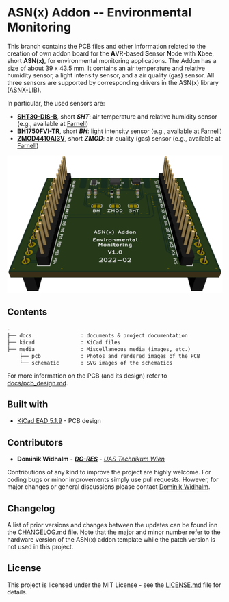 # ASN(x) Addon -- Environmental Monitoring

This branch contains the PCB files and other information related to the creation of own addon board for the **A**VR-based **S**ensor **N**ode with **X**bee, short **ASN(x)**, for environmental monitoring applications.
The Addon has a size of about 39 x 43.5 mm.
It contains an air temperature and relative humidity sensor, a light intensity sensor, and a air quality (gas) sensor.
All three sensors are supported by corresponding drivers in the ASN(x) library ([ASNX-LIB](https://github.com/DoWiD-wsn/avr-based_sensor_node/tree/master/source/_asnx_lib_/sensors)).

In particular, the used sensors are:

* [**SHT30-DIS-B**](docs/datasheets/sht30-dis-b.pdf), short ***SHT***: air temperature and relative humidity sensor (e.g., available at [Farnell](https://at.farnell.com/sensirion/sht30-dis-b/feuchtigkeits-temperatursensor/dp/2611275))
* [**BH1750FVI-TR**](docs/datasheets/bh1750fvi-tr.pdf), short ***BH***: light intensity sensor (e.g., available at [Farnell](https://at.farnell.com/rohm/bh1750fvi-tr/ambient-light-sensor-i2c-wsof/dp/2421284))
* [**ZMOD4410AI3V**](docs/datasheets/zmod4410ai3v.pdf), short ***ZMOD***: air quality (gas) sensor (e.g., available at [Farnell](https://at.farnell.com/integrated-device-technology/zmod4410ai3v/gassensormodul-tvoc-co2-ndir-5000ppm/dp/3588802))




![PCB 3D (/media/pcb/asnx_addon-3d.png)](/media/pcb/asnx_addon-3d.png)


## Contents

```
.
├── docs                : documents & project documentation
├── kicad               : KiCad files
├── media               : Miscellaneous media (images, etc.)
    ├── pcb             : Photos and rendered images of the PCB
    └── schematic       : SVG images of the schematics
```

For more information on the PCB (and its design) refer to [docs/pcb_design.md](docs/pcb_design.md).


## Built with

* [KiCad EAD 5.1.9](https://kicad.org/) - PCB design


## Contributors

* **Dominik Widhalm** - [***DC-RES***](https://informatics.tuwien.ac.at/doctoral/resilient-embedded-systems/) - [*UAS Technikum Wien*](https://embsys.technikum-wien.at/staff/widhalm/)

Contributions of any kind to improve the project are highly welcome.
For coding bugs or minor improvements simply use pull requests.
However, for major changes or general discussions please contact [Dominik Widhalm](mailto:widhalm@technikum-wien.at?subject=ASN(x)%20on%20GitHub).


## Changelog

A list of prior versions and changes between the updates can be found inn the [CHANGELOG.md](CHANGELOG.md) file.
Note that the major and minor number refer to the hardware version of the ASN(x) addon template while the patch version is not used in this project.


## License

This project is licensed under the MIT License - see the [LICENSE.md](LICENSE.md) file for details.
